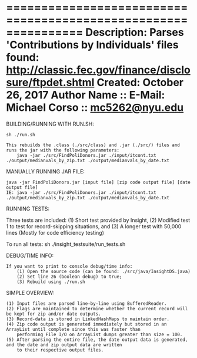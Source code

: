 ===============================================================
    Description: Parses 'Contributions by Individuals' files found: http://classic.fec.gov/finance/disclosure/ftpdet.shtml
    Created: October 26, 2017
    Author Name :: E-Mail: Michael Corso :: mc5262@nyu.edu
===============================================================

BUILDING/RUNNING WITH RUN.SH:

    sh ./run.sh
 
    This rebuilds the .class (./src/class) and .jar (./src/) files and runs the jar with the following parameters:
    	java -jar ./src/FindPoliDonors.jar ./input/itcont.txt ./output/medianvals_by_zip.txt ./output/medianvals_by_date.txt
    
MANUALLY RUNNING JAR FILE:
	
    java -jar FindPoliDonors.jar [input file] [zip code output file] [date output file]
    IE: java -jar ./src/FindPoliDonors.jar ./input/itcont.txt ./output/medianvals_by_zip.txt ./output/medianvals_by_date.txt

RUNNING TESTS:

   Three tests are included:
       (1) Short test provided by Insight,
       (2) Modified test 1 to test for record-skipping situations, and
       (3) A longer test with 50,000 lines (Mostly for code efficiency testing)
   
   To run all tests:
       sh ./insight_testsuite/run_tests.sh

DEBUG/TIME INFO:

	If you want to print to console debug/time info:
		(1) Open the source code (can be found: ./src/java/InsightDS.java)
		(2) Set line 26 (boolean debug) to true;
		(3) Rebuild using ./run.sh

SIMPLE OVERVIEW:

    (1) Input files are parsed line-by-line using BufferedReader.
    (2) Flags are maintained to determine whether the current record will be kept for zip and/or date outputs.
    (3) Record-data is stored in LinkedHashMaps to maintain order.
    (4) Zip code output is generated immediately but stored in an ArrayList until complete since this was faster than 
        performing File I/O on ArrayList dumps greater than size = 100.
    (5) After parsing the entire file, the date output data is generated, and the date and zip output data are written
        to their respective output files.
